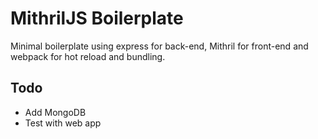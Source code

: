 # MithrilJS Boilerplate

Minimal boilerplate using express for back-end, Mithril for front-end and webpack for hot reload and bundling.

## Todo

- Add MongoDB
- Test with web app